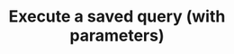 ---
title: Execute a saved query (with parameters)
excerpt: >-
  Execute a saved query (same as GET:/queries/{id}/results) with the option to
  specify named query parameters.
api:
  file: data-world.json
  operationId: executeQueryWithPost
hidden: false
---